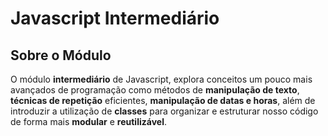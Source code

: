 # Javascript Intermediário

## Sobre o Módulo

O módulo **intermediário** de Javascript, explora conceitos um pouco mais avançados de programação como métodos de **manipulação de texto**, **técnicas de repetição** eficientes, **manipulação de datas e horas**, além de introduzir a utilização de **classes** para organizar e estruturar nosso código de forma mais **modular** e **reutilizável**.
